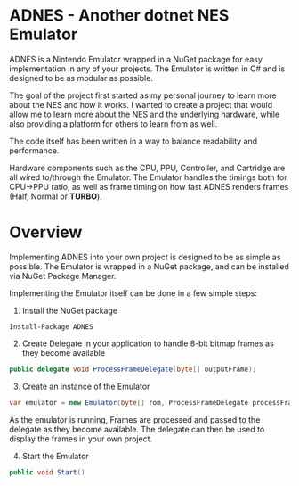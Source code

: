 # ADNES - Another dotnet NES Emulator

ADNES is a Nintendo Emulator wrapped in a NuGet package for easy implementation in any of your projects. The Emulator is written in C# and is designed to be as modular as possible.

The goal of the project first started as my personal journey to learn more about the NES and how it works. I wanted to create a project that would allow me to learn more about the NES and the underlying hardware, while also providing a platform for others to learn from as well.

The code itself has been written in a way to balance readability and performance. 

Hardware components such as the CPU, PPU, Controller, and Cartridge are all wired to/through the Emulator. The Emulator handles the timings both for CPU->PPU ratio, as well as frame timing on how fast ADNES renders frames (Half, Normal or **TURBO**).

# Overview

Implementing ADNES into your own project is designed to be as simple as possible. The Emulator is wrapped in a NuGet package, and can be installed via NuGet Package Manager.

Implementing the Emulator itself can be done in a few simple steps:

1. Install the NuGet package

```
Install-Package ADNES
```

2. Create Delegate in your application to handle 8-bit bitmap frames as they become available

```csharp
public delegate void ProcessFrameDelegate(byte[] outputFrame);
```

3. Create an instance of the Emulator

```csharp
var emulator = new Emulator(byte[] rom, ProcessFrameDelegate processFrameDelegate);
```

As the emulator is running, Frames are processed and passed to the delegate as they become available. The delegate can then be used to display the frames in your own project.

4. Start the Emulator

```csharp
public void Start()
```
